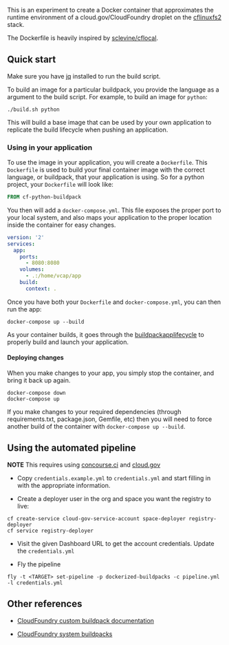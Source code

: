 This is an experiment to create a Docker container that approximates
the runtime environment of a cloud.gov/CloudFoundry droplet on the
[cflinuxfs2][] stack.

The Dockerfile is heavily inspired by [sclevine/cflocal][].

## Quick start
Make sure you have [jq][] installed to run the build script.

To build an image for a particular buildpack, you provide the language
as a argument to the build script. For example, to build an image for `python`:

```shell
./build.sh python
```

This will build a base image that can be used by your own application
to replicate the build lifecycle when pushing an application.

### Using in your application
To use the image in your application, you will create a `Dockerfile`. This `Dockerfile` is used to build your final container image with the correct language, or buildpack, that your application is using.  So for a python project, your `Dockerfile` will look like:

```Dockerfile
FROM cf-python-buildpack
```

You then will add a `docker-compose.yml`. This file exposes the proper port
to your local system, and also maps your application to the proper location
inside the container for easy changes.

```yaml
version: '2'
services:
  app:
    ports:
      - 8080:8080
    volumes:
      - .:/home/vcap/app
    build:
      context: .
```

Once you have both your `Dockerfile` and `docker-compose.yml`, you can then
run the app:

```shell
docker-compose up --build
```

As your container builds, it goes through the [buildpackapplifecycle][] to properly build and launch your application.

#### Deploying changes
When you make changes to your app, you simply stop the container, and bring it back up again.

```shell
docker-compose down
docker-compose up
```

If you make changes to your required dependencies (through requirements.txt, package.json, Gemfile, etc) then you will need to force another build of the container with `docker-compose up --build`.

## Using the automated pipeline
**NOTE** This requires using [concourse.ci][] and [cloud.gov][]

* Copy `credentials.example.yml` to `credentials.yml` and start filling in with the appropriate information.

* Create a deployer user in the org and space you want the registry to live:
```shell
cf create-service cloud-gov-service-account space-deployer registry-deployer
cf service registry-deployer
```

* Visit the given Dashboard URL to get the account credentials. Update the `credentials.yml`

* Fly the pipeline
```shell
fly -t <TARGET> set-pipeline -p dockerized-buildpacks -c pipeline.yml -l credentials.yml
```

## Other references

* [CloudFoundry custom buildpack documentation][cfdocs]

* [CloudFoundry system buildpacks][buildpacks]

[jq]: https://stedolan.github.io/jq/
[cflinuxfs2]: https://github.com/cloudfoundry/stacks/tree/master/cflinuxfs2
[sclevine/cflocal]: https://github.com/sclevine/cflocal
[buildpackapplifecycle]: https://github.com/cloudfoundry/buildpackapplifecycle
[cfdocs]: https://docs.cloudfoundry.org/buildpacks/custom.html
[buildpacks]: https://docs.cloudfoundry.org/buildpacks/#system-buildpacks
[concourse.ci]: https://concourse.ci
[cloud.gov]: https://cloud.gov